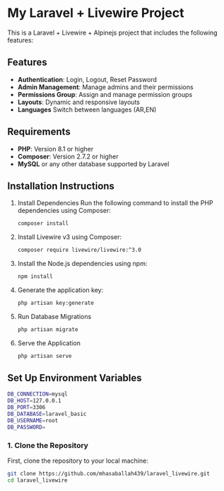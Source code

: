 # My Laravel + Livewire Project

This is a Laravel + Livewire + Alpinejs project that includes the following features:

## Features

- **Authentication**: Login, Logout, Reset Password
- **Admin Management**: Manage admins and their permissions
- **Permissions Group**: Assign and manage permission groups
- **Layouts**: Dynamic and responsive layouts
- **Languages** Switch between languages (AR,EN)

## Requirements

- **PHP**: Version 8.1 or higher
- **Composer**: Version 2.7.2 or higher
- **MySQL** or any other database supported by Laravel

## Installation Instructions
1. Install Dependencies
   Run the following command to install the PHP dependencies using Composer:
   ```bash
   composer install

2. Install Livewire v3 using Composer:
   ```bash
   composer require livewire/livewire:^3.0

4. Install the Node.js dependencies using npm:
   ```bash
   npm install
5. Generate the application key:
   ```bash
   php artisan key:generate
6. Run Database Migrations
   ```bash
   php artisan migrate
7. Serve the Application
   ```bash
   php artisan serve
## Set Up Environment Variables
```bash
DB_CONNECTION=mysql
DB_HOST=127.0.0.1
DB_PORT=3306
DB_DATABASE=laravel_basic
DB_USERNAME=root
DB_PASSWORD=
```
### 1. Clone the Repository

First, clone the repository to your local machine:

```bash
git clone https://github.com/mhasaballah439/laravel_livewire.git
cd laravel_livewire
